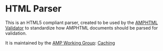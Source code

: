 <!---
Copyright 2019 The AMP HTML Authors. All Rights Reserved.

Licensed under the Apache License, Version 2.0 (the "License");
you may not use this file except in compliance with the License.
You may obtain a copy of the License at

      http://www.apache.org/licenses/LICENSE-2.0

Unless required by applicable law or agreed to in writing, software
distributed under the License is distributed on an "AS-IS" BASIS,
WITHOUT WARRANTIES OR CONDITIONS OF ANY KIND, either express or implied.
See the License for the specific language governing permissions and
limitations under the License.
-->

# HTML Parser

This is an HTML5 compliant parser, created to be used by the [AMPHTML
Validator](https://github.com/ampproject/amphtml/tree/master/validator) to
standardize how AMPHTML documents should be parsed for validation.

It is maintained by the [AMP Working Group](https://amp.dev/community/working-groups/amp4email/):
[Caching](https://amp.dev/community/working-groups/caching/)
